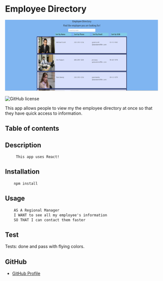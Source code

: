 # **Employee Directory**

![Capture](https://github.com/tarazin/user-directory-react/blob/main/public/Capture.JPG)


![GitHub license](https://img.shields.io/badge/Made%20by-%40tarazin-pink)


This  app allows people to view my the employee directory at once so that they have quick access to  information.


## Table of contents




## Description
         This app uses React! 

## Installation

        npm install 

## Usage

        AS A Regional Manager
        I WANT to see all my employee's information
        SO THAT I can contact them faster






## Test

Tests: done and pass with flying colors.

## GitHub


- [GitHub Profile](https://github.com/tarazin)

